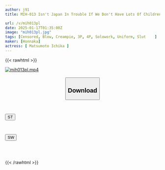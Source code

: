 ```yaml
---
author: j91
title: MIH-013 Isn't Japan In Trouble If We Don't Have Lots Of Children? A Gal With An IQ Of 20 Takes The News About The Declining Birthrate Seriously And Practices Child-making Until The Sperm Flows Back In A Quick Blowjob And Cum-in-pile PtoM Session Even Though She's Already Cumming Many Times, Ichika Matsumoto

url: /v/mih013pl
date: 2025-01-17T01:35:00Z
image: "mih013pl.jpg"
tags: [Censored, Blow, Creampie, 3P, 4P, Solowork, Uniform, Slut	]
maker: [Honnaka]
actress: [ Matsumoto Ichika ]
---
```



{{< rawhtml >}}

<div class="video" data-videoid="WDJQmwKK0bugjg">
    <a href="javascript:;">
        <img src="/v/mih013pl/mih013pl.jpg" width="WIDTH" height="HEIGHT" alt="mih013pl.mp4" loading="lazy">
    </a>
</div>

<script type="text/javascript" src="https://j91.asia/asset/on-demand-st.js"></script>

<br>
  <link rel="stylesheet" href="https://j91.asia/asset/bs5.css">
  
  <center>
  <button class="btn btn-primary" type="button" data-bs-toggle="collapse" data-bs-target=".multi-collapse" aria-expanded="false" aria-controls="multiCollapseExample1 multiCollapseExample2"><h2>Download</h2></button></center>
</p>
<div class="row">
  <div class="col">
    <div class="collapse multi-collapse" id="multiCollapseExample1">
      <div class="card card-body">
	      	      <br>
<div class="buttons">  
<p><a href="/v/mih013pl/st.html" target="_blank"><button class="btn-hover color-3"><i class="fa fa-download"></i> ST</button></a></p></div>
    </div>
  </div>
</div>
  <div class="col">
    <div class="collapse multi-collapse" id="multiCollapseExample2">
      <div class="card card-body">
	      <br>
<div class="buttons">
<p><a href="/v/mih013pl/sw.html" target="_blank"><button class="btn-hover color-2"><i class="fa fa-download"></i> SW</button></a></p></div>
<br><br>
      </div>
    </div>
  </div>
</div>

{{< /rawhtml >}}
